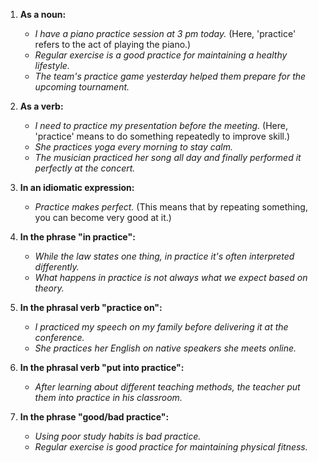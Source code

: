 1. **As a noun:**
   - *I have a piano practice session at 3 pm today.* (Here, 'practice' refers to the act of playing the piano.)
   - *Regular exercise is a good practice for maintaining a healthy lifestyle.*
   - *The team's practice game yesterday helped them prepare for the upcoming tournament.*

2. **As a verb:**
   - *I need to practice my presentation before the meeting.* (Here, 'practice' means to do something repeatedly to improve skill.)
   - *She practices yoga every morning to stay calm.*
   - *The musician practiced her song all day and finally performed it perfectly at the concert.*

3. **In an idiomatic expression:**
   - *Practice makes perfect.* (This means that by repeating something, you can become very good at it.)

4. **In the phrase "in practice":**
   - *While the law states one thing, in practice it's often interpreted differently.*
   - *What happens in practice is not always what we expect based on theory.*

5. **In the phrasal verb "practice on":**
   - *I practiced my speech on my family before delivering it at the conference.*
   - *She practices her English on native speakers she meets online.*

6. **In the phrasal verb "put into practice":**
   - *After learning about different teaching methods, the teacher put them into practice in his classroom.*

7. **In the phrase "good/bad practice":**
   - *Using poor study habits is bad practice.*
   - *Regular exercise is good practice for maintaining physical fitness.*
